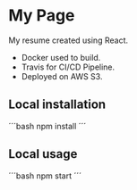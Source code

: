 # My Page

My resume created using React.
- Docker used to build.
- Travis for CI/CD Pipeline.
- Deployed on AWS S3.

## Local installation

´´´bash
npm install
´´´

## Local usage

´´´bash
npm start
´´´